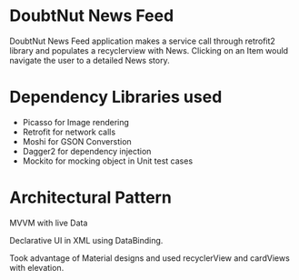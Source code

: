 # DoubtNut News Feed

DoubtNut News Feed application makes a service call through retrofit2 library and populates a recyclerview with News. Clicking on an Item would navigate the user to a detailed News story.

# Dependency Libraries used

- Picasso for Image rendering
- Retrofit for network calls
- Moshi for GSON Converstion
- Dagger2 for dependency injection
- Mockito for mocking object in Unit test cases

# Architectural Pattern
  MVVM with live Data
  
Declarative UI in XML using DataBinding.

Took advantage of Material designs and used recyclerView and cardViews with elevation. 





